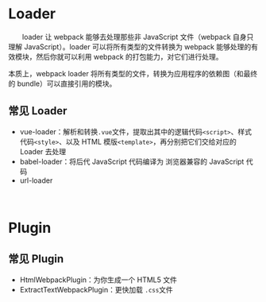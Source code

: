 # Loader
　　loader 让 webpack 能够去处理那些非 JavaScript 文件（webpack 自身只理解 JavaScript）。loader 可以将所有类型的文件转换为 webpack 能够处理的有效模块，然后你就可以利用 webpack 的打包能力，对它们进行处理。

本质上，webpack loader 将所有类型的文件，转换为应用程序的依赖图（和最终的 bundle）可以直接引用的模块。
## 常见 Loader
* vue-loader：解析和转换`.vue`文件，提取出其中的逻辑代码`<script>`、样式代码`<style>`、以及 HTML 模版`<template>`，再分别把它们交给对应的 Loader 去处理
* babel-loader：将后代 JavaScript 代码编译为 浏览器兼容的 JavaScript 代码
* url-loader

<br>

# Plugin
## 常见 Plugin
* HtmlWebpackPlugin：为你生成一个 HTML5 文件
* ExtractTextWebpackPlugin：更快加载 `.css`文件
